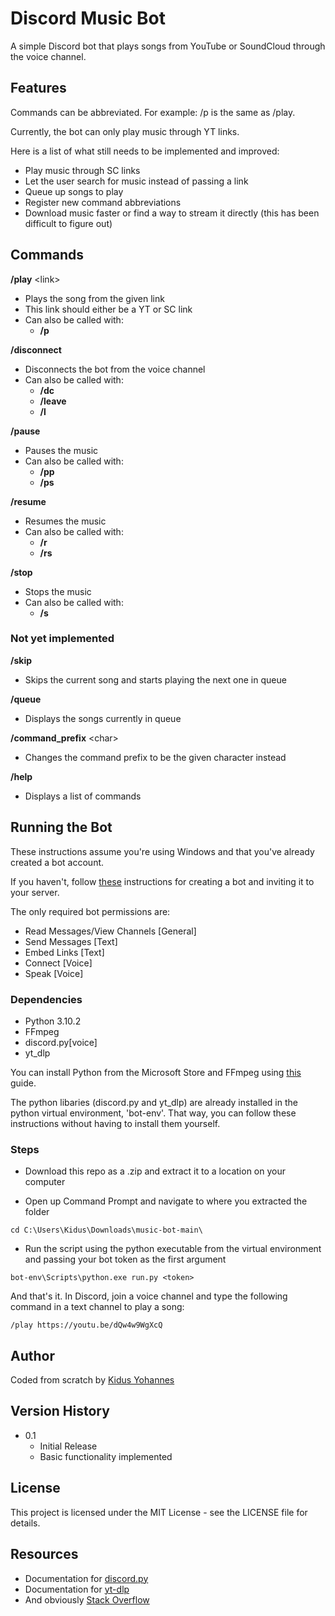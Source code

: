 # Discord Music Bot

A simple Discord bot that plays songs from YouTube or SoundCloud through the voice channel.

## Features

Commands can be abbreviated. For example: /p is the same as /play.

Currently, the bot can only play music through YT links.

Here is a list of what still needs to be implemented and improved:

* Play music through SC links
* Let the user search for music instead of passing a link
* Queue up songs to play
* Register new command abbreviations
* Download music faster or find a way to stream it directly (this has been difficult to figure out)

## Commands

**/play** &lt;link&gt;

* Plays the song from the given link
* This link should either be a YT or SC link
* Can also be called with: 
    * **/p**

**/disconnect**
* Disconnects the bot from the voice channel
* Can also be called with: 
    * **/dc**
    * **/leave**
    * **/l**

**/pause**
* Pauses the music
* Can also be called with: 
    * **/pp**
    * **/ps**

**/resume**
* Resumes the music
* Can also be called with: 
    * **/r**
    * **/rs**

**/stop**
* Stops the music
* Can also be called with: 
    * **/s**

### Not yet implemented

**/skip**
* Skips the current song and starts playing the next one in queue

**/queue**
* Displays the songs currently in queue

**/command_prefix** &lt;char&gt;
* Changes the command prefix to be the given character instead

**/help**
* Displays a list of commands

## Running the Bot

These instructions assume you're using Windows and that you've already created a bot account.

If you haven't, follow [these](https://discordpy.readthedocs.io/en/stable/discord.html#) instructions for creating a bot and inviting it to your server.

The only required bot permissions are:
* Read Messages/View Channels [General]
* Send Messages [Text]
* Embed Links [Text]
* Connect [Voice]
* Speak [Voice]

### Dependencies

* Python 3.10.2
* FFmpeg
* discord.py[voice]
* yt_dlp

You can install Python from the Microsoft Store and FFmpeg using [this](https://www.geeksforgeeks.org/how-to-install-ffmpeg-on-windows/) guide.

The python libaries (discord.py and yt_dlp) are already installed in the python virtual environment, 'bot-env'. That way, you can follow these instructions without having to install them yourself.

### Steps

* Download this repo as a .zip and extract it to a location on your computer

* Open up Command Prompt and navigate to where you extracted the folder
```
cd C:\Users\Kidus\Downloads\music-bot-main\
```

* Run the script using the python executable from the virtual environment and passing your bot token as the first argument
```
bot-env\Scripts\python.exe run.py <token>
```

And that's it. In Discord, join a voice channel and type the following command in a text channel to play a song:
```
/play https://youtu.be/dQw4w9WgXcQ
```

## Author

Coded from scratch by [Kidus Yohannes](https://kidusyohannes.me/)

## Version History

* 0.1
    * Initial Release
    * Basic functionality implemented

## License

This project is licensed under the MIT License - see the LICENSE file for details.

## Resources

* Documentation for [discord.py](https://discordpy.readthedocs.io/en/stable/index.html)
* Documentation for [yt-dlp](https://github.com/yt-dlp/yt-dlp)
* And obviously [Stack Overflow](https://stackoverflow.com/)
